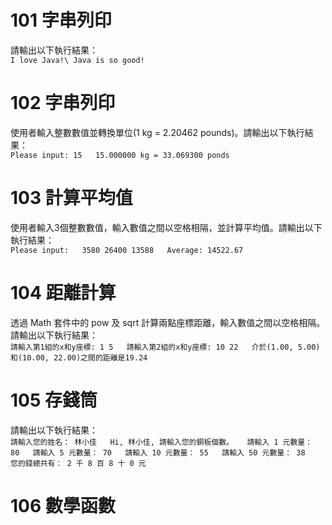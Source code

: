# 101 字串列印
請輸出以下執行結果：<br />
`I love Java!\
Java is so good!`<br />

# 102 字串列印
使用者輸入整數數值並轉換單位(1 kg = 2.20462 pounds)。請輸出以下執行結果：<br />
`Please input: 15  
15.000000 kg = 33.069300 ponds`<br />

# 103 計算平均值
使用者輸入3個整數數值，輸入數值之間以空格相隔，並計算平均值。請輸出以下執行結果：<br />
`Please input:  
3580 26400 13588  
Average: 14522.67`<br />

# 104 距離計算
透過 Math 套件中的 pow 及 sqrt 計算兩點座標距離，輸入數值之間以空格相隔。請輸出以下執行結果：<br />
`請輸入第1組的x和y座標: 1 5  
請輸入第2組的x和y座標: 10 22  
介於(1.00, 5.00)和(10.00, 22.00)之間的距離是19.24`<br />

# 105 存錢筒
請輸出以下執行結果：<br />
`請輸入您的姓名： 林小佳  
Hi, 林小佳, 請輸入您的銅板個數。  
請輸入 1 元數量： 80  
請輸入 5 元數量： 70  
請輸入 10 元數量： 55  
請輸入 50 元數量： 38  
您的錢總共有： 2 千 8 百 8 十 0 元`<br />

# 106 數學函數
